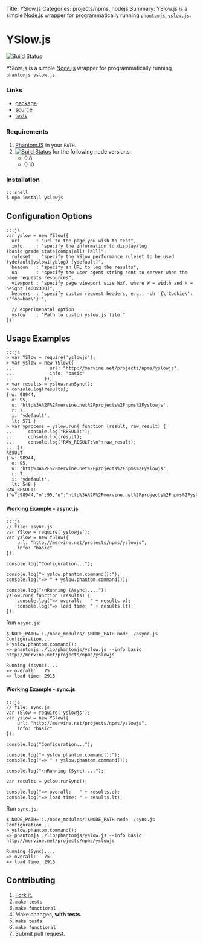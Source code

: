 Title: YSlow.js
Categories: projects/npms, nodejs
Summary: YSlow.js is a simple [Node.js](/nodejs) wrapper for programmatically running [`phantomjs yslow.js`](http://yslow.org/phantomjs/).

# YSlow.js

[![Build Status](https://travis-ci.org/jmervine/yslowjs.png)](https://travis-ci.org/jmervine/yslowjs)

YSlow.js is a simple [Node.js](/nodejs) wrapper for programmatically running [`phantomjs yslow.js`](http://yslow.org/phantomjs/).

### Links

* [package](https://npmjs.org/package/yslowjs)
* [source](https://github.com/jmervine/yslowjs)
* [tests](https://travis-ci.org/jmervine/yslowjs)

### Requirements

1. [PhantomJS](http://phantomjs.org/) in your `PATH`.
2. [![Build Status](https://travis-ci.org/jmervine/yslowjs.png?branch=master)](https://travis-ci.org/jmervine/yslowjs) for the following node versions:
    - 0.8
    - 0.10

### Installation

    :::shell
    $ npm install yslowjs

## Configuration Options

    :::js
    var yslow = new YSlow({
      url      : "url to the page you wish to test",
      info     : "specify the information to display/log (basic|grade|stats|comps|all) [all]",
      ruleset  : "specify the YSlow performance ruleset to be used (ydefault|yslow1|yblog) [ydefault]",
      beacon   : "specify an URL to log the results",
      ua       : "specify the user agent string sent to server when the page requests resources",
      viewport : "specify page viewport size WxY, where W = width and H = height [400x300]",
      headers  : "specify custom request headers, e.g.: -ch '{\'Cookie\': \'foo=bar\'}'",

      // experimenatal option
      yslow    : "Path to custon yslow.js file."
    });

## Usage Examples

    :::js
    > var YSlow = require('yslowjs');
    > var yslow = new YSlow({
    ...             url: "http://mervine.net/projects/npms/yslowjs",
    ...             info: "basic"
    ...           });
    > var results = yslow.runSync();
    > console.log(results);
    { w: 98944,
      o: 95,
      u: 'http%3A%2F%2Fmervine.net%2Fprojects%2Fnpms%2Fyslowjs',
      r: 7,
      i: 'ydefault',
      lt: 571 }
    > var yprocess = yslow.run( function (result, raw_result) {
    ...     console.log("RESULT:");
    ...     console.log(result);
    ...     console.log("RAW_RESULT:\n"+raw_result);
    ... });
    RESULT:
    { w: 98944,
      o: 95,
      u: 'http%3A%2F%2Fmervine.net%2Fprojects%2Fnpms%2Fyslowjs',
      r: 7,
      i: 'ydefault',
      lt: 548 }
    RAW_RESULT:
    {"w":98944,"o":95,"u":"http%3A%2F%2Fmervine.net%2Fprojects%2Fnpms%2Fyslowjs","r":7,"i":"ydefault","lt":548}

#### Working Example - async.js

    :::js
    // file: async.js
    var YSlow = require('yslowjs');
    var yslow = new YSlow({
        url: "http://mervine.net/projects/npms/yslowjs",
        info: "basic"
    });

    console.log("Configuration...");

    console.log("> yslow.phantom.command():");
    console.log("=> " + yslow.phantom.command());

    console.log("\nRunning (Async)....");
    yslow.run( function (results) {
        console.log("=> overall:   " + results.o);
        console.log("=> load time: " + results.lt);
    });


Run `async.js`:

    $ NODE_PATH=.:./node_modules/:$NODE_PATH node ./async.js
    Configuration...
    > yslow.phantom.command():
    => phantomjs ./lib/phantomjs/yslow.js --info basic http://mervine.net/projects/npms/yslowjs

    Running (Async)....
    => overall:   75
    => load time: 2915


#### Working Example - sync.js

    :::js
    // file: sync.js
    var YSlow = require('yslowjs');
    var yslow = new YSlow({
        url: "http://mervine.net/projects/npms/yslowjs",
        info: "basic"
    });

    console.log("Configuration...");

    console.log("> yslow.phantom.command():");
    console.log("=> " + yslow.phantom.command());

    console.log("\nRunning (Sync)....");

    var results = yslow.runSync();

    console.log("=> overall:   " + results.o);
    console.log("=> load time: " + results.lt);

Run `sync.js`:

    $ NODE_PATH=.:./node_modules/:$NODE_PATH node ./sync.js
    Configuration...
    > yslow.phantom.command():
    => phantomjs ./lib/phantomjs/yslow.js --info basic http://mervine.net/projects/npms/yslowjs

    Running (Sync)....
    => overall:   75
    => load time: 2915


## Contributing

1. [Fork it.](http://github.com/jmervine/yslowjs)
2. `make tests`
3. `make functional`
4. Make changes, **with tests**.
5. `make tests`
6. `make functional`
7. Submit pull request.

